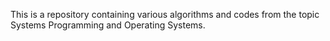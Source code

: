 This is a repository containing various algorithms and codes from the topic Systems Programming and Operating Systems.
